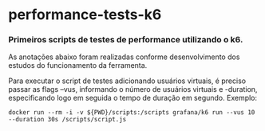 # performance-tests-k6

### Primeiros scripts de testes de performance utilizando o k6. 

As anotações abaixo foram realizadas conforme desenvolvimento dos estudos do funcionamento da ferramenta.

Para executar o script de testes adicionando usuários virtuais, é preciso passar as flags –vus, informando o número de usuários virtuais e -duration, especificando logo em seguida o tempo  de duração em segundo. Exemplo:

```
docker run --rm -i -v ${PWD}/scripts:/scripts grafana/k6 run --vus 10 --duration 30s /scripts/script.js
```

